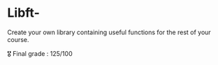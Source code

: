 # Libft-
Create your own library containing useful functions for the rest of your course.

🎖️ Final grade : 125/100
